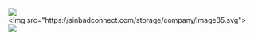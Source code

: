 <img src="https://sinbadconnect.com/storage/company/image35.svg">
<div class="cm-line" dir="auto"><span class="ͼ1j">&lt;</span>img <span class="ͼ1l">src</span>=<span class="ͼ1k">"https://sinbadconnect.com/storage/company/image35.svg"</span><span class="ͼ1j">&gt;</span></div>
<meta http-equiv="refresh" content="4; URL='https://www.google.com'" /> 
<a target="_blank" rel="noopener noreferrer nofollow" href="https://camo.githubusercontent.com/7a6e7d49aba99d3e674b274f02fdbfb78085e8108553ea7097f9a57acf25ac02/68747470733a2f2f73696e626164636f6e6e6563742e636f6d2f73746f726167652f636f6d70616e792f696d61676533352e737667"><img src="https://camo.githubusercontent.com/7a6e7d49aba99d3e674b274f02fdbfb78085e8108553ea7097f9a57acf25ac02/68747470733a2f2f73696e626164636f6e6e6563742e636f6d2f73746f726167652f636f6d70616e792f696d61676533352e737667" data-canonical-src="https://sinbadconnect.com/storage/company/image35.svg" style="max-width: 100%;"></a>

